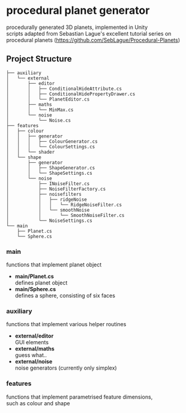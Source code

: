 # procedural planet generator
procedurally generated 3D planets, implemented in Unity  
scripts adapted from Sebastian Lague's excellent tutorial series on procedural planets (https://github.com/SebLague/Procedural-Planets)  

## Project Structure

```
├── auxiliary
│   └── external
│       ├── editor
│       │   ├── ConditionalHideAttribute.cs
│       │   ├── ConditionalHidePropertyDrawer.cs
│       │   └── PlanetEditor.cs
│       ├── maths
│       │   └── MinMax.cs
│       └── noise
│           └── Noise.cs
├── features
│   ├── colour
│   │   ├── generator
│   │   │   ├── ColourGenerator.cs
│   │   │   └── ColourSettings.cs
│   │   └── shader
│   └── shape
│       ├── generator
│       │   ├── ShapeGenerator.cs
│       │   └── ShapeSettings.cs
│       └── noise
│           ├── INoiseFilter.cs
│           ├── NoiseFilterFactory.cs
│           ├── noisefilters
│           │   ├── ridgeNoise
│           │   │   └── RidgeNoiseFilter.cs
│           │   └── smoothNoise
│           │       └── SmoothNoiseFilter.cs
│           └── NoiseSettings.cs
└── main
    ├── Planet.cs
    └── Sphere.cs

```

### main 
functions that implement planet object 
* **main/Planet.cs**  
defines planet object 
* **main/Sphere.cs**   
defines a sphere, consisting of six faces 

### auxiliary 
functions that implement various helper routines
*  **external/editor**  
GUI elements 
*  **external/maths**    
guess what..
*  **external/noise**    
noise generators (currently only simplex)

### features 
functions that implement parametrised feature dimensions,  
such as colour and shape 
